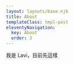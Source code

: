 ```yaml
---
layout: layouts/base.njk
title: About
templateClass: tmpl-post
eleventyNavigation:
  key: About
  order: 3
---
```


我是 Lavi，目前先這樣


